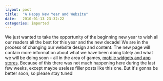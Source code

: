 ```yaml
---
layout: post
title:  "A Happy New Year and Website"
date:   2010-01-13 23:32:22
categories: imported
---
```

We just wanted to take the opportunity of the beginning new year to wish all our readers all the best for this year and the new decade! We are in the process of changing our website design and content. The new page will contain more information about what we have been doing lately and what we will be doing soon - all in the area of games, [mobile widgets and app stores][1]. Because of this there was not much happening here during the last few weeks, except maybe useless filler posts like this one. But it's gonna be better soon, so please stay tuned!

[1]: http://www.pavingways.com/mobile-widget-wiki/